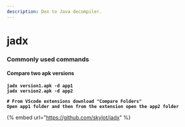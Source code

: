 ```yaml
---
description: Dex to Java decompiler.
---
```


# jadx

### Commonly used commands

#### Compare two apk versions

<pre class="language-bash"><code class="lang-bash"><strong>jadx version1.apk -d app1
</strong><strong>jadx version2.apk -d app2
</strong><strong>
</strong><strong># From VScode extensions download "Compare Folders"
</strong><strong>Open app1 folder and then from the extension open the app2 folder
</strong></code></pre>

{% embed url="https://github.com/skylot/jadx" %}
